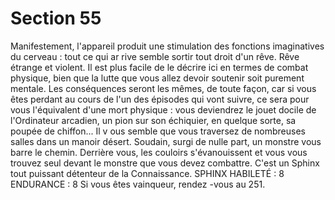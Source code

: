 # Section 55

Manifestement, l'appareil produit une stimulation des fonctions
imaginatives du cerveau : tout ce qui ar rive semble sortir tout
droit d'un rêve. Rêve étrange et violent. Il est plus facile de le
décrire ici en termes de combat physique, bien que la lutte que
vous allez devoir soutenir soit purement mentale. Les
conséquences seront les mêmes, de toute façon, car si vous êtes
perdant au cours de l'un des épisodes qui vont suivre, ce sera
pour vous l'équivalent d'une mort physique : vous deviendrez le
jouet docile de l'Ordinateur arcadien, un pion sur son échiquier,
en quelque sorte, sa poupée de chiffon... Il v ous semble que vous
traversez de nombreuses salles dans un manoir désert. Soudain,
surgi de nulle part, un monstre vous barre le chemin. Derrière
vous, les couloirs s'évanouissent et vous vous trouvez seul devant
le monstre que vous devez combattre. C'est un Sphinx tout
puissant détenteur de la Connaissance.
SPHINX  HABILETÉ :  8 ENDURANCE :  8
Si vous êtes vainqueur, rendez -vous au 251.